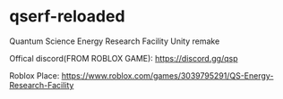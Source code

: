 # qserf-reloaded
Quantum Science Energy Research Facility Unity remake

Offical discord(FROM ROBLOX GAME): https://discord.gg/qsp

Roblox Place: https://www.roblox.com/games/3039795291/QS-Energy-Research-Facility
